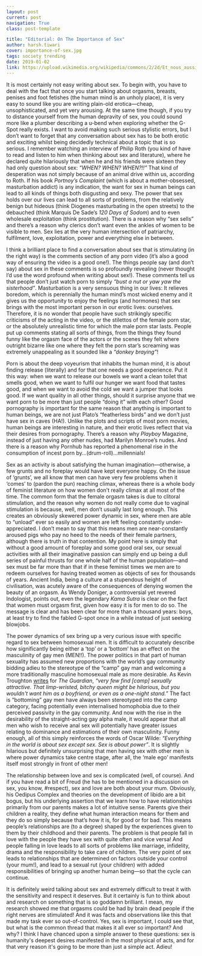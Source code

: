 ```yaml
---
layout: post
current: post
navigation: True
class: post-template

title: "Editorial: On The Importance of Sex"
author: harsh.tiwari
cover: importance-of-sex.jpg
tags: society trending
date: 2019-01-02
link: https://upload.wikimedia.org/wikipedia/commons/2/2d/Et_nous_aussi_nous_serons_meres_Lequeu.jpg
---
```

It is most certainly not easy writing about sex. To begin with, you have to deal with the fact that once you start talking about orgasms, breasts, penises and foot fetishes (the human mind is an unholy place), it is very easy to sound like you are writing plain-old erotica—cheap, unsophisticated, and yet very arousing. At the same time though, if you try to distance yourself from the human depravity of sex, you could sound more like a plumber describing a u-bend when exploring whether the G-Spot really exists. I want to avoid making such serious stylistic errors, but I don’t want to forget that any conversation about sex has to be both erotic and exciting whilst being decidedly technical about a topic that is so serious. I remember watching an interview of Philip Roth (you kind of have to read and listen to him when thinking about sex and literature), where he declared quite hilariously that when he and his friends were sixteen they had only question about sex: <em>“WHEN? WHEN? WHEN?!!”</em> That kind of desperation was not simply because of an animal drive within us, according to Roth. If his book <i>Portnoy’s Complaint</i> (which is about a mother-obsessed, masturbation addict) is any indication, the want for sex in human beings can lead to all kinds of things both disgusting and sexy. The power that sex holds over our lives can lead to all sorts of problems, from the relatively benign but hideous (think Diogenes masturbating in the open streets) to the debauched (think Marquis De Sade’s <i>120 Days of Sodom</i>) and to even wholesale exploitation (think prostitution). There is a reason why “sex sells” and there’s a reason why clerics don’t want even the ankles of women to be visible to men. Sex lies at the very human intersection of patriarchy, fulfilment, love, exploitation, power and everything else in between.

I think a brilliant place to find a conversation about sex that is stimulating (in the right way) is the comments section of any porn video (it’s also a good way of ensuring the video is a good one!). The things people say (and don’t say) about sex in these comments is so profoundly revealing (never thought I’d use the word profound when writing about sex!). These comments tell us that people don’t just watch porn to simply <em>“bust a nut or yaw yaw the sisterhood”</em>. Masturbation is a very sensuous thing in our lives: It relieves boredom, which is perennially the human mind’s most wicked enemy and it gives us the opportunity to enjoy the feelings (and hormones) that sex brings with the most important person in our erotic lives: ourselves. Therefore, it is no wonder that people have such strikingly specific criticisms of the acting in the video, or the stilettos of the female porn star, or the absolutely unrealistic time for which the male porn star lasts. People put up comments stating all sorts of things, from the things they found funny like the orgasm face of the actors or the scenes they felt where outright bizarre like one where they felt the porn star’s screaming was extremely unappealing as it sounded like a <em>“donkey braying”</em>!

Porn is about the deep voyeurism that inhabits the human mind, it is about finding release (literally) and for that one needs a good experience. Put it this way: when we want to release our bowels we want a clean toilet that smells good, when we want to fulfil our hunger we want food that tastes good, and when we want to avoid the cold we want a jumper that looks good. If we want quality in all other things, should it surprise anyone that we want porn to be more than just people “doing it” with each other? Good pornography is important for the same reason that anything is important to human beings, we are not just Plato’s “featherless birds” and we don’t just have sex in caves (HA!). Unlike the plots and scripts of most porn movies, human beings are interesting in nature, and their erotic lives reflect that via their desires from pornography. There’s a reason why <i>Playboy</i> Magazine, instead of just having any other nudes, had Marilyn Monroe’s nudes. And there is a reason why Pornhub has reported a phenomenal rise in the consumption of incest porn by...(drum-roll)...millennials!

Sex as an activity is about satisfying the human imagination—otherwise, a few grunts and no foreplay would have kept everyone happy. On the issue of ‘grunts’, we all know that men can have very few problems when it ‘comes’ to (pardon the pun) reaching climax, whereas there is a whole body of feminist literature on how women don’t really climax at all most of the time. The common form that the female orgasm takes is due to clitoral stimulation, and the reason why women do not really come due to vaginal stimulation is because, well, men don’t usually last long enough. This creates an obviously skewered power dynamic in sex, where men are able to “unload” ever so easily and women are left feeling constantly under-appreciated. I don’t mean to say that this means men are near-constantly aroused pigs who pay no heed to the needs of their female partners, although there is truth in that contention. My point here is simply that without a good amount of foreplay and some good oral sex, our sexual activities with all their imaginative passion can simply end up being a dull series of painful thrusts for one whole half of the human population—and sex must be far more than that if in these feminist times we men are to redeem ourselves for having treated women as objects of sex for thousands of years. Ancient India, being a culture at a stupendous height of civilisation, was acutely aware of the consequences of denying women the beauty of an orgasm. As Wendy Doniger, a controversial yet revered Indologist, points out, even the legendary <i>Kama Sutra</i> is clear on the fact that women must orgasm first, given how easy it is for men to do so. The message is clear and has been clear for more than a thousand years: boys, at least try to find the fabled G-spot once in a while instead of just seeking blowjobs.

The power dynamics of sex bring up a very curious issue with specific regard to sex between homosexual men. It is difficult to accurately describe how significantly being either a ‘top’ or a ‘bottom’ has an effect on the masculinity of gay men (MEN!!). The power politics in that part of human sexuality has assumed new proportions with the world’s gay community bidding adieu to the stereotype of the “camp” gay man and welcoming a more traditionally masculine homosexual male as more desirable. As Kevin Troughton [writes](https://www.theguardian.com/commentisfree/2010/nov/30/the-end-of-camp-straight-acting-gay) for <i>The Guardian</i>, <em>“very few find [camp] sexually attractive. That limp-wristed, bitchy queen might be hilarious, but you wouldn't want him as a boyfriend, or even as a one-night stand.”</em> The fact is “bottoming” gay men have always been stereotyped into the camp category, facing potentially even internalised homophobia due to their perceived passivity in the gay community. And now with the rise in the desirability of the straight-acting gay alpha male, it would appear that all men who wish to receive anal sex will potentially have greater issues relating to dominance and estimations of their own masculinity. Funny enough, all of this simply reinforces the words of Oscar Wilde: <em>“Everything in the world is about sex except sex. Sex is about power”</em>. It is slightly hilarious but definitely unsurprising that men having sex with other men is where power dynamics take centre stage, after all, the ‘male ego’ manifests itself most strongly in front of other men!

The relationship between love and sex is complicated (well, of course). And if you have read a bit of Freud (he has to be mentioned in a discussion on sex, you know, #respect), sex and love are both about your mum. Obviously, his Oedipus Complex and theories on the development of libido are a bit bogus, but his underlying assertion that we learn how to have relationships primarily from our parents makes a lot of intuitive sense. Parents give their children a reality, they define what human interaction means for them and they do so simply because that’s how it is, for good or for bad. This means people’s relationships are (to a degree) shaped by the experiences given to them by their childhood and their parents. The problem is that people fall in love with the people they have sex with quite often and vice versa! And people falling in love leads to all sorts of problems like marriage, infidelity, drama and the responsibility to take care of children. The very point of sex leads to relationships that are determined on factors outside your control (your mum!), and lead to a sexual rut (your children) with added responsibilities of bringing up another human being—so that the cycle can continue.

It is definitely weird talking about sex and extremely difficult to treat it with the sensitivity and respect it deserves. But it certainly is fun to think about and research on something that is so goddamn brilliant. I mean, my research showed me that orgasms could be had by brain dead people if the right nerves are stimulated! And it was facts and observations like this that made my task ever so out-of-control. Yes, sex is important, I could see that, but what is the common thread that makes it all ever so important? And why? I think I have chanced upon a simple answer to these questions: sex is humanity's deepest desires manifested in the most physical of acts, and for that very reason it's going to be more than just a simple act. Adieu!
